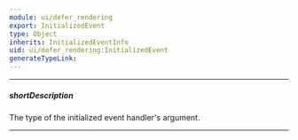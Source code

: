 ```yaml
---
module: ui/defer_rendering
export: InitializedEvent
type: Object
inherits: InitializedEventInfo
uid: ui/defer_rendering:InitializedEvent
generateTypeLink: 
---
```

---
##### shortDescription
The type of the initialized event handler's argument.

---
<!-- Description goes here -->